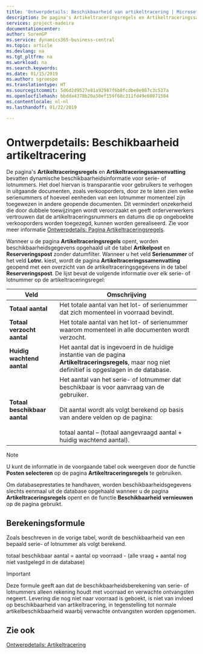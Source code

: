 ```yaml
---
title: 'Ontwerpdetails: Beschikbaarheid van artikeltracering | Microsoft Docs'
description: De pagina's Artikeltraceringsregels en Artikeltraceringssamenvatting bevatten dynamische beschikbaarheidsinformatie voor serie- of lotnummers. Het doel hiervan is transparantie voor gebruikers te verhogen in uitgaande documenten, zoals verkooporders, door ze te laten zien welke serienummers of hoeveel eenheden van een lotnummer momenteel zijn toegewezen in andere geopende documenten.
services: project-madeira
documentationcenter: 
author: SorenGP
ms.service: dynamics365-business-central
ms.topic: article
ms.devlang: na
ms.tgt_pltfrm: na
ms.workload: na
ms.search.keywords: 
ms.date: 01/15/2019
ms.author: sgroespe
ms.translationtype: HT
ms.sourcegitcommit: 5d6d2d9527e81a92987f6b8fcdbe8e087c3c537a
ms.openlocfilehash: bbdda4378b20a50ef159f68c311fd49e68071504
ms.contentlocale: nl-nl
ms.lasthandoff: 01/22/2019

---
```

# <a name="design-details-item-tracking-availability"></a>Ontwerpdetails: Beschikbaarheid artikeltracering
De pagina's **Artikeltraceringsregels** en **Artikeltraceringssamenvatting** bevatten dynamische beschikbaarheidsinformatie voor serie- of lotnummers. Het doel hiervan is transparantie voor gebruikers te verhogen in uitgaande documenten, zoals verkooporders, door ze te laten zien welke serienummers of hoeveel eenheden van een lotnummer momenteel zijn toegewezen in andere geopende documenten. Dit vermindert onzekerheid die door dubbele toewijzingen wordt veroorzaakt en geeft orderverwerkers vertrouwen dat de artikeltraceringsnummers en datums die op ongeboekte verkooporders worden toegezegd, kunnen worden gerealiseerd. Zie voor meer informatie [Ontwerpdetails: Pagina Artikeltraceringsregels](design-details-item-tracking-lines-window.md).  

 Wanneer u de pagina **Artikeltraceringsregels** opent, worden beschikbaarheidsgegevens opgehaald uit de tabel **Artikelpost** en **Reserveringspost** zonder datumfilter. Wanneer u het veld **Serienummer** of het veld **Lotnr.** kiest, wordt de pagina **Artikeltraceringssamenvatting** geopend met een overzicht van de artikeltraceringsgegevens in de tabel **Reserveringspost**. De lijst bevat de volgende informatie over elk serie- of lotnummer op de artikeltraceringsregel:  

|Veld|Omschrijving|  
|---------------------------------|---------------------------------------|  
|**Totaal aantal**|Het totale aantal van het lot- of serienummer dat zich momenteel in voorraad bevindt.|  
|**Totaal verzocht aantal**|Het totale aantal van het lot- of serienummer waarom momenteel in alle documenten wordt verzocht.|  
|**Huidig wachtend aantal**|Het aantal dat is ingevoerd in de huidige instantie van de pagina **Artikeltraceringsregels**, maar nog niet definitief is opgeslagen in de database.|  
|**Totaal beschikbaar aantal**|Het aantal van het serie- of lotnummer dat beschikbaar is voor aanvraag van de gebruiker.<br /><br /> Dit aantal wordt als volgt berekend op basis van andere velden op de pagina:<br /><br /> totaal aantal – (totaal aangevraagd aantal + huidig wachtend aantal).|  

> [!NOTE]  
>  U kunt de informatie in de voorgaande tabel ook weergeven door de functie **Posten selecteren** op de pagina **Artikeltraceringsregels** te gebruiken.  

 Om databaseprestaties te handhaven, worden beschikbaarheidsgegevens slechts eenmaal uit de database opgehaald wanneer u de pagina **Artikeltraceringsregels** opent en de functie **Beschikbaarheid vernieuwen** op de pagina gebruikt.  

## <a name="calculation-formula"></a>Berekeningsformule  
 Zoals beschreven in de vorige tabel, wordt de beschikbaarheid van een bepaald serie- of lotnummer als volgt berekend.  

 totaal beschikbaar aantal = aantal op voorraad - (alle vraag + aantal nog niet vastgelegd in de database)  

> [!IMPORTANT]  
>  Deze formule geeft aan dat de beschikbaarheidsberekening van serie- of lotnummers alleen rekening houdt met voorraad en verwachte ontvangsten negeert. Levering die nog niet naar voorraad is geboekt, is niet van invloed op beschikbaarheid van artikeltracering, in tegenstelling tot normale artikelbeschikbaarheid waarbij verwachte ontvangsten worden opgenomen.  

## <a name="see-also"></a>Zie ook  
 [Ontwerpdetails: Artikeltracering](design-details-item-tracking.md)

